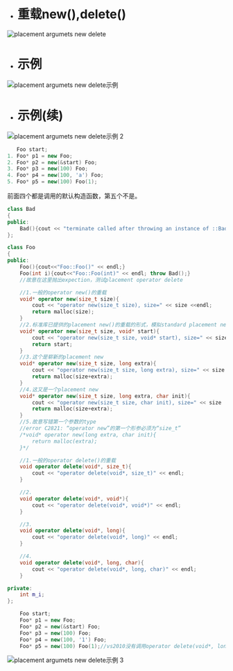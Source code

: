 - # 重载new(),delete()
![placement argumets new delete](https://github.com/havenow/my-C-plus-plus/blob/master/C%2B%2B%E9%9D%A2%E5%90%91%E5%AF%B9%E8%B1%A1%E5%BC%80%E5%8F%91/images/placement%20argumets%20new%20delete.png)    

- # 示例
![placement argumets new delete示例](https://github.com/havenow/my-C-plus-plus/blob/master/C%2B%2B%E9%9D%A2%E5%90%91%E5%AF%B9%E8%B1%A1%E5%BC%80%E5%8F%91/images/placement%20argumets%20new%20delete%E7%A4%BA%E4%BE%8B.png)    
  
- # 示例(续)
![placement argumets new delete示例 2](https://github.com/havenow/my-C-plus-plus/blob/master/C%2B%2B%E9%9D%A2%E5%90%91%E5%AF%B9%E8%B1%A1%E5%BC%80%E5%8F%91/images/placement%20argumets%20new%20delete%E7%A4%BA%E4%BE%8B%202.png)    
```c++
   Foo start;
1. Foo* p1 = new Foo;
2. Foo* p2 = new(&start) Foo;
3. Foo* p3 = new(100) Foo;
4. Foo* p4 = new(100, 'a') Foo;
5. Foo* p5 = new(100) Foo(1);
```
前面四个都是调用的默认构造函数，第五个不是。


```c++
class Bad
{
public:
	Bad(){cout << "terminate called after throwing an instance of ::Bad" << endl;}
};

class Foo
{
public:
	Foo(){cout<<"Foo::Foo()" << endl;}
	Foo(int i){cout<<"Foo::Foo(int)" << endl; throw Bad();}
	//故意在这里抛出expection，测试placement operator delete

	//1.一般的operator new()的重载
	void* operator new(size_t size){
		cout << "operator new(size_t size), size=" << size <<endl;
		return malloc(size);
	}
	//2.标准库已提供的placement new()的重载的形式，模拟standard placement new
	void* operator new(size_t size, void* start){
		cout << "operator new(size_t size, void* start), size=" << size  << " start=" << start <<endl;
		return start;
	}
	//3.这个是崭新的placement new
	void* operator new(size_t size, long extra){
		cout << "operator new(size_t size, long extra), size=" << size  << " extra=" << extra <<endl;
		return malloc(size+extra);
	}
	//4.这又是一个placement new
	void* operator new(size_t size, long extra, char init){
		cout << "operator new(size_t size, char init), size=" << size  << " char=" << init <<endl;
		return malloc(size+extra);
	}
	//5.故意写错第一个参数的type
	//error C2821: “operator new”的第一个形参必须为“size_t”
	/*void* operator new(long extra, char init){
		return malloc(extra);
	}*/

	//1.一般的operator delete()的重载
	void operator delete(void*, size_t){
		cout << "operator delete(void*, size_t)" << endl;
	}

	//2.
	void operator delete(void*, void*){
		cout << "operator delete(void*, void*)" << endl;
	}

	//3.
	void operator delete(void*, long){
		cout << "operator delete(void*, long)" << endl;
	}

	//4.
	void operator delete(void*, long, char){
		cout << "operator delete(void*, long, char)" << endl;
	}

private:
	int m_i;
};
```

```c++
    Foo start;
	Foo* p1 = new Foo;
	Foo* p2 = new(&start) Foo;
	Foo* p3 = new(100) Foo;
	Foo* p4 = new(100, '1') Foo;
	Foo* p5 = new(100) Foo(1);//vs2010没有调用operator delete(void*, long)
```

![placement argumets new delete示例 3](https://github.com/havenow/my-C-plus-plus/blob/master/C%2B%2B%E9%9D%A2%E5%90%91%E5%AF%B9%E8%B1%A1%E5%BC%80%E5%8F%91/images/placement%20argumets%20new%20delete%E7%A4%BA%E4%BE%8B%203.png)
